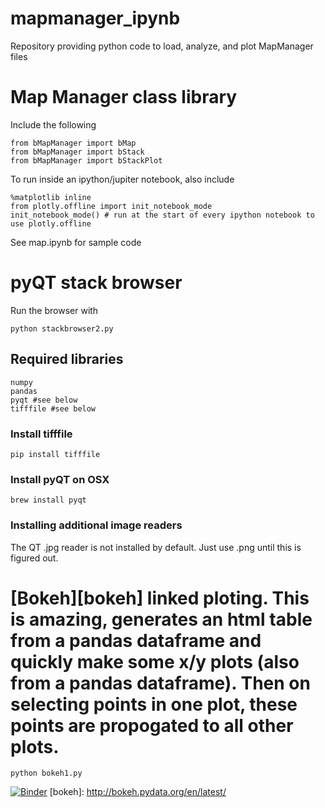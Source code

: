 # mapmanager_ipynb
Repository providing python code to load, analyze, and plot MapManager files


# Map Manager class library

Include the following

	from bMapManager import bMap
	from bMapManager import bStack
	from bMapManager import bStackPlot

To run inside an ipython/jupiter notebook, also include

	%matplotlib inline
	from plotly.offline import init_notebook_mode
	init_notebook_mode() # run at the start of every ipython notebook to use plotly.offline

See map.ipynb for sample code

# pyQT stack browser

Run the browser with

    python stackbrowser2.py
    
## Required libraries

    numpy
    pandas
    pyqt #see below
    tifffile #see below
    
### Install tifffile

    pip install tifffile

### Install pyQT on OSX

    brew install pyqt
    
### Installing additional image readers

The QT .jpg reader is not installed by default. Just use .png until this is figured out.

# [Bokeh][bokeh] linked ploting. This is amazing, generates an html table from a pandas dataframe and quickly make some x/y plots (also from a pandas dataframe). Then on selecting points in one plot, these points are propogated to all other plots.

	python bokeh1.py
	

[![Binder](http://mybinder.org/badge.svg)](http://mybinder.org/repo/cudmore/mapmanager_ipynb)
[bokeh]: http://bokeh.pydata.org/en/latest/
